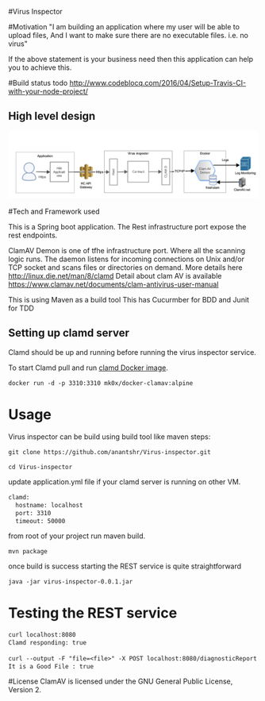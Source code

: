 #Virus Inspector

#Motivation
"I am building an application where my user will be able to upload files, And I want to make sure there are no executable files. i.e. no virus"

If the above statement is your business need then this application can help you to achieve this.

#Build status
 todo http://www.codeblocq.com/2016/04/Setup-Travis-CI-with-your-node-project/
## High level design 
![Overall Design](overAllDesign.png)

#Tech and Framework used
  
  This is a Spring boot application. The Rest infrastructure port expose the rest endpoints. 
 
  ClamAV Demon is one of tfhe infrastructure port. Where all the scanning logic runs.
  The daemon listens for incoming connections on Unix and/or TCP socket and scans files or directories on demand. More details here http://linux.die.net/man/8/clamd
  Detail about clam AV is available https://www.clamav.net/documents/clam-antivirus-user-manual

  This is using Maven as a build tool
  This has Cucurmber for BDD and Junit for TDD 

## Setting up clamd server

Clamd should be up and running before running the virus inspector service. 

To start Clamd pull and run [clamd Docker image](https://hub.docker.com/r/mkodockx/docker-clamav).
```
docker run -d -p 3310:3310 mk0x/docker-clamav:alpine
```

# Usage
Virus inspector can be build using build tool like maven
steps: 
```
git clone https://github.com/anantshr/Virus-inspector.git
```
```
cd Virus-inspector
```
update application.yml file if your clamd server is running on other VM.
```
clamd:
  hostname: localhost
  port: 3310
  timeout: 50000
```
from root of your project run maven build.
```
mvn package
```
once build is success starting the REST service is quite straightforward
```
java -jar virus-inspector-0.0.1.jar 
```

# Testing the REST service
```
curl localhost:8080
Clamd responding: true

curl --output -F "file=<file>" -X POST localhost:8080/diagnosticReport 
It is a Good File : true
```
#License
ClamAV is licensed under the GNU General Public License, Version 2.
